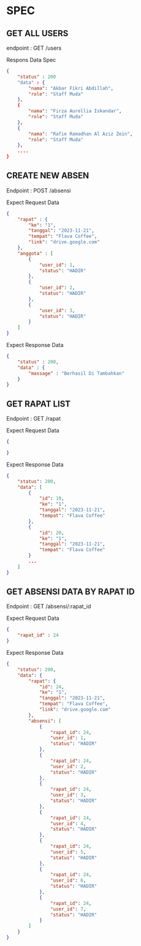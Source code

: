 # SPEC

## GET ALL USERS

endpoint : GET /users

Respons Data Spec
```json
{
    "status" : 200
    "data" : {
        "nama": "Akbar Fikri Abdillah",
        "role": "Staff Muda"
    },
    {
        "nama": "Firza Aurellia Iskandar",
        "role": "Staff Muda"
    },
    {
        "nama": "Rafie Ramadhan Al Aziz Zein",
        "role": "Staff Muda"
    },
    ....
}
```

## CREATE NEW ABSEN

Endpoint : POST /absensi

Expect Request Data

```json
{
    "rapat" : {
        "ke": "1",
        "tanggal": "2023-11-21",
        "tempat": "Flava Coffee",
        "link": "drive.google.com"
    },
    "anggota" : [
        {
            "user_id": 1,
            "status": "HADIR"
        },
        {
            "user_id": 2,
            "status": "HADIR"
        },
        {
            "user_id": 3,
            "status": "HADIR"
        }
    ]
}
```

Expect Response Data

```json
{
    "status" : 200,
    "data" : {
        "massage" : "Berhasil Di Tambahkan"
    }
}
```

## GET RAPAT LIST

Endpoint : GET /rapat

Expect Request Data

```json
{

}
```

Expect Response Data

```json
{
    "status": 200,
    "data": [
        {
            "id": 19,
            "ke": "1",
            "tanggal": "2023-11-21",
            "tempat": "Flava Coffee"
        },
        {
            "id": 20,
            "ke": "1",
            "tanggal": "2023-11-21",
            "tempat": "Flava Coffee"
        }
        ...
    ]
}
```

## GET ABSENSI DATA BY RAPAT ID

Endpoint : GET /absensi/:rapat_id

Expect Request Data

```json
{
    "rapat_id" : 24 
}
```

Expect Response Data

```json
{
    "status": 200,
    "data": {
        "rapat": {
            "id": 24,
            "ke": "1",
            "tanggal": "2023-11-21",
            "tempat": "Flava Coffee",
            "link": "drive.google.com"
        },
        "absensi": [
            {
                "rapat_id": 24,
                "user_id": 1,
                "status": "HADIR"
            },
            {
                "rapat_id": 24,
                "user_id": 2,
                "status": "HADIR"
            },
            {
                "rapat_id": 24,
                "user_id": 3,
                "status": "HADIR"
            },
            {
                "rapat_id": 24,
                "user_id": 4,
                "status": "HADIR"
            },
            {
                "rapat_id": 24,
                "user_id": 5,
                "status": "HADIR"
            },
            {
                "rapat_id": 24,
                "user_id": 6,
                "status": "HADIR"
            },
            {
                "rapat_id": 24,
                "user_id": 7,
                "status": "HADIR"
            }
        ]
    }
}
```